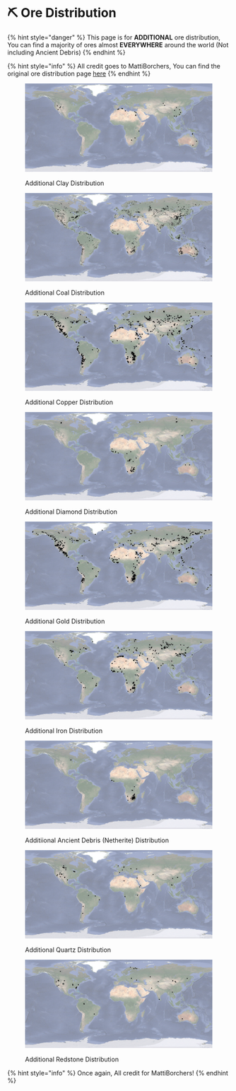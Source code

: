 # ⛏ Ore Distribution

{% hint style="danger" %}
This page is for **ADDITIONAL** ore distribution, You can find a majority of ores almost **EVERYWHERE** around the world (Not including Ancient Debris)
{% endhint %}

{% hint style="info" %}
All credit goes to MattiBorchers, You can find the original ore distribution page [here](https://earth.motfe.net/additional-ore-global-distribution/)
{% endhint %}

<figure><img src="../.gitbook/assets/image (2).png" alt=""><figcaption><p>Additional Clay Distribution</p></figcaption></figure>

<figure><img src="../.gitbook/assets/image.png" alt=""><figcaption><p>Additional Coal Distribution</p></figcaption></figure>

<figure><img src="../.gitbook/assets/image (7).png" alt=""><figcaption><p>Additional Copper Distribution</p></figcaption></figure>

<figure><img src="../.gitbook/assets/image (5).png" alt=""><figcaption><p>Additional Diamond Distribution</p></figcaption></figure>

<figure><img src="../.gitbook/assets/image (3).png" alt=""><figcaption><p>Additional Gold Distribution</p></figcaption></figure>

<figure><img src="../.gitbook/assets/image (6).png" alt=""><figcaption><p>Additional Iron Distribution</p></figcaption></figure>

<figure><img src="../.gitbook/assets/image (1).png" alt=""><figcaption><p>Additiional Ancient Debris (Netherite) Distribution</p></figcaption></figure>

<figure><img src="../.gitbook/assets/image (4).png" alt=""><figcaption><p>Additional Quartz Distribution</p></figcaption></figure>

<figure><img src="../.gitbook/assets/image (8).png" alt=""><figcaption><p>Additional Redstone Distribution</p></figcaption></figure>

{% hint style="info" %}
Once again, All credit for MattiBorchers!
{% endhint %}
